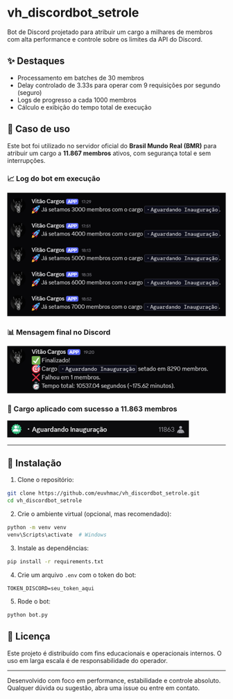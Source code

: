 # vh_discordbot_setrole

Bot de Discord projetado para atribuir um cargo a milhares de membros com alta performance e controle sobre os limites da API do Discord.

## ✨ Destaques
- Processamento em batches de 30 membros
- Delay controlado de 3.33s para operar com 9 requisições por segundo (seguro)
- Logs de progresso a cada 1000 membros
- Cálculo e exibição do tempo total de execução

## 🌊 Caso de uso
Este bot foi utilizado no servidor oficial do **Brasil Mundo Real (BMR)** para atribuir um cargo a **11.867 membros** ativos, com segurança total e sem interrupções.

### 📈 Log do bot em execução
![log de execução](print-log.png)

### 📊 Mensagem final no Discord
![mensagem final](print-final-msg.png)

### 👥 Cargo aplicado com sucesso a 11.863 membros
![todos com cargo](print-membros-cargo.png)

---

## 🔧 Instalação

1. Clone o repositório:
```bash
git clone https://github.com/euvhmac/vh_discordbot_setrole.git
cd vh_discordbot_setrole
```

2. Crie o ambiente virtual (opcional, mas recomendado):
```bash
python -m venv venv
venv\Scripts\activate  # Windows
```

3. Instale as dependências:
```bash
pip install -r requirements.txt
```

4. Crie um arquivo `.env` com o token do bot:
```env
TOKEN_DISCORD=seu_token_aqui
```

5. Rode o bot:
```bash
python bot.py
```

## 📃 Licença
Este projeto é distribuído com fins educacionais e operacionais internos. O uso em larga escala é de responsabilidade do operador.

---

Desenvolvido com foco em performance, estabilidade e controle absoluto. Qualquer dúvida ou sugestão, abra uma issue ou entre em contato.

